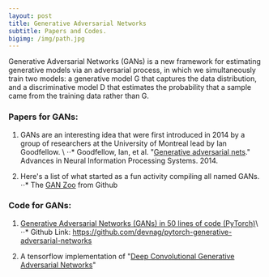 ```yaml
---
layout: post
title: Generative Adversarial Networks
subtitle: Papers and Codes.
bigimg: /img/path.jpg
---
```


Generative Adversarial Networks (GANs) is a new framework for estimating generative models via an adversarial process, in which we simultaneously train two models: a generative model G that captures the data distribution, and a discriminative model D that estimates the probability that a sample came from the training data rather than G.

### Papers for GANs:

1. GANs are an interesting idea that were first introduced in 2014 by a group of researchers at the University of Montreal lead by Ian Goodfellow. \\
⋅⋅* Goodfellow, Ian, et al. "[Generative adversarial nets](http://papers.nips.cc/paper/5423-generative-adversarial-nets.pdf)." Advances in Neural Information Processing Systems. 2014.


2. Here's a list of what started as a fun activity compiling all named GANs.
⋅⋅* The [GAN Zoo](https://github.com/hindupuravinash/the-gan-zoo) from Github


### Code for GANs:

1. [Generative Adversarial Networks (GANs) in 50 lines of code (PyTorch)](https://medium.com/@devnag/generative-adversarial-networks-gans-in-50-lines-of-code-pytorch-e81b79659e3f)\\
⋅⋅* Github Link: https://github.com/devnag/pytorch-generative-adversarial-networks

2. A tensorflow implementation of "[Deep Convolutional Generative Adversarial Networks](https://github.com/carpedm20/DCGAN-tensorflow)"
